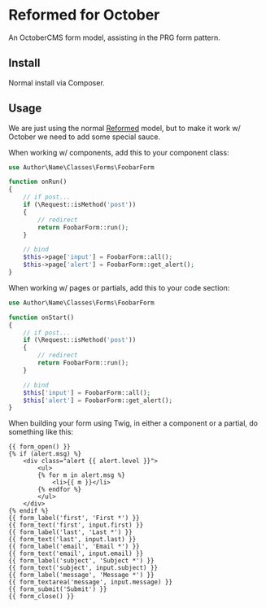 # Reformed for October

An OctoberCMS form model, assisting in the PRG form pattern.

## Install

Normal install via Composer.

## Usage

We are just using the normal [Reformed](https://github.com/swt83/php-laravel-reformed) model, but to make it work w/ October we need to add some special sauce.

When working w/ components, add this to your component class:

```php
use Author\Name\Classes\Forms\FoobarForm

function onRun()
{
    // if post...
    if (\Request::isMethod('post'))
    {
        // redirect
        return FoobarForm::run();
    }

    // bind
    $this->page['input'] = FoobarForm::all();
    $this->page['alert'] = FoobarForm::get_alert();
}
```

When working w/ pages or partials, add this to your code section:

```php
use Author\Name\Classes\Forms\FoobarForm

function onStart()
{
    // if post...
    if (\Request::isMethod('post'))
    {
        // redirect
        return FoobarForm::run();
    }

    // bind
    $this['input'] = FoobarForm::all();
    $this['alert'] = FoobarForm::get_alert();
}
```

When building your form using Twig, in either a component or a partial, do something like this:

```
{{ form_open() }}
{% if (alert.msg) %}
    <div class="alert {{ alert.level }}">
        <ul>
        {% for m in alert.msg %}
            <li>{{ m }}</li>
        {% endfor %}
        </ul>
    </div>
{% endif %}
{{ form_label('first', 'First *') }}
{{ form_text('first', input.first) }}
{{ form_label('last', 'Last *') }}
{{ form_text('last', input.last) }}
{{ form_label('email', 'Email *') }}
{{ form_text('email', input.email) }}
{{ form_label('subject', 'Subject *') }}
{{ form_text('subject', input.subject) }}
{{ form_label('message', 'Message *') }}
{{ form_textarea('message', input.message) }}
{{ form_submit('Submit') }}
{{ form_close() }}
```
